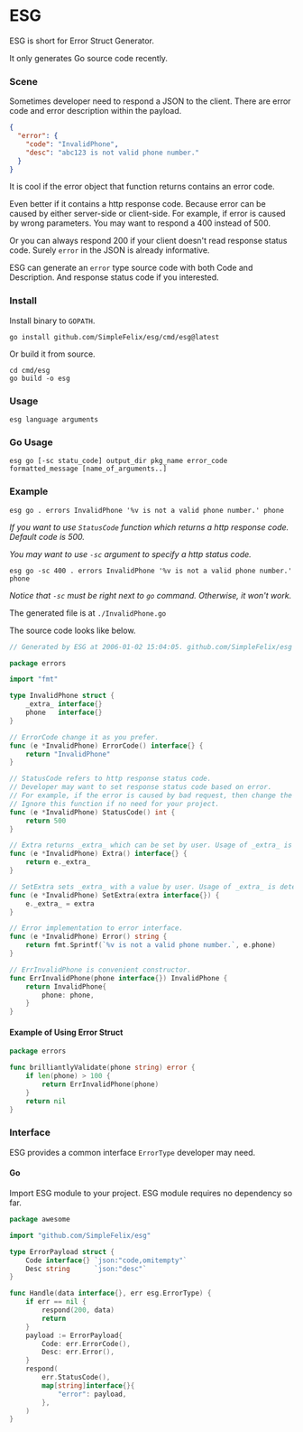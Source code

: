 # ESG

ESG is short for Error Struct Generator.

It only generates Go source code recently.

### Scene

Sometimes developer need to respond a JSON to the client. There are error code and error description within the payload.

```json
{
  "error": {
    "code": "InvalidPhone",
    "desc": "abc123 is not valid phone number."
  }
}
```

It is cool if the error object that function returns contains an error code.

Even better if it contains a http response code. Because error can be caused by either server-side or client-side. For
example, if error is caused by wrong parameters. You may want to respond a 400 instead of 500.

Or you can always respond 200 if your client doesn't read response status code. Surely `error` in the JSON is already
informative.

ESG can generate an `error` type source code with both Code and Description. And response status code if you interested.

### Install

Install binary to `GOPATH`.

```
go install github.com/SimpleFelix/esg/cmd/esg@latest
```

Or build it from source.

```
cd cmd/esg
go build -o esg
```

### Usage

`esg language arguments`

### Go Usage

`esg go [-sc statu_code] output_dir pkg_name error_code formatted_message [name_of_arguments..]`

### Example

`esg go . errors InvalidPhone '%v is not a valid phone number.' phone`

*If you want to use `StatusCode` function which returns a http response code. Default code is 500.*

*You may want to use `-sc` argument to specify a http status code.*

`esg go -sc 400 . errors InvalidPhone '%v is not a valid phone number.' phone`

*Notice that `-sc` must be right next to `go` command. Otherwise, it won't work.*

The generated file is at `./InvalidPhone.go`

The source code looks like below.

```go
// Generated by ESG at 2006-01-02 15:04:05. github.com/SimpleFelix/esg

package errors

import "fmt"

type InvalidPhone struct {
	_extra_ interface{}
	phone   interface{}
}

// ErrorCode change it as you prefer.
func (e *InvalidPhone) ErrorCode() interface{} {
	return "InvalidPhone"
}

// StatusCode refers to http response status code.
// Developer may want to set response status code based on error.
// For example, if the error is caused by bad request, then change the return value to 400.
// Ignore this function if no need for your project.
func (e *InvalidPhone) StatusCode() int {
	return 500
}

// Extra returns _extra_ which can be set by user. Usage of _extra_ is determined by user.
func (e *InvalidPhone) Extra() interface{} {
	return e._extra_
}

// SetExtra sets _extra_ with a value by user. Usage of _extra_ is determined by user.
func (e *InvalidPhone) SetExtra(extra interface{}) {
	e._extra_ = extra
}

// Error implementation to error interface.
func (e *InvalidPhone) Error() string {
	return fmt.Sprintf(`%v is not a valid phone number.`, e.phone)
}

// ErrInvalidPhone is convenient constructor.
func ErrInvalidPhone(phone interface{}) InvalidPhone {
	return InvalidPhone{
		phone: phone,
	}
}
```

#### Example of Using Error Struct

```go
package errors

func brilliantlyValidate(phone string) error {
	if len(phone) > 100 {
		return ErrInvalidPhone(phone)
	}
	return nil
}
```

### Interface

ESG provides a common interface `ErrorType` developer may need.

#### Go

Import ESG module to your project. ESG module requires no dependency so far.

```go
package awesome

import "github.com/SimpleFelix/esg"

type ErrorPayload struct {
	Code interface{} `json:"code,omitempty"`
	Desc string      `json:"desc"`
}

func Handle(data interface{}, err esg.ErrorType) {
	if err == nil {
		respond(200, data)
		return
	}
	payload := ErrorPayload{
		Code: err.ErrorCode(),
		Desc: err.Error(),
	}
	respond(
		err.StatusCode(),
		map[string]interface{}{
			"error": payload,
		},
	)
}
```

